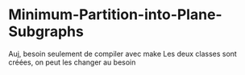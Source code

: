 # Minimum-Partition-into-Plane-Subgraphs
Auj, besoin seulement de compiler avec make
Les deux classes sont créées, on peut les changer au besoin
